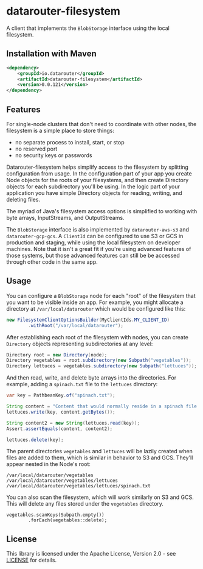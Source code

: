 # datarouter-filesystem

A client that implements the `BlobStorage` interface using the local filesystem.

## Installation with Maven

```xml
<dependency>
	<groupId>io.datarouter</groupId>
	<artifactId>datarouter-filesystem</artifactId>
	<version>0.0.121</version>
</dependency>
```

## Features

For single-node clusters that don't need to coordinate with other nodes, the filesystem is a simple place to store things:
 - no separate process to install, start, or stop
 - no reserved port
 - no security keys or passwords

Datarouter-filesystem helps simplify access to the filesystem by splitting configuration from usage.  In the 
configuration part of your app you create Node objects for the roots of your filesystems, and then create Directory 
objects for each subdirectory you'll be using.  In the logic part of your application you have simple Directory objects 
for reading, writing, and deleting files.

The myriad of Java's filesystem access options is simplified to working with byte arrays, InputStreams, and OutputStreams.

The `BlobStorage` interface is also implemented by `datarouter-aws-s3` and `datarouter-gcp-gcs`.  A `ClientId` can be configured
to use S3 or GCS in production and staging, while using the local filesystem on developer machines.  Note that it isn't a
great fit if you're using advanced features of those systems, but those advanced features can still be be accessed through
other code in the same app.
 
## Usage

You can configure a `BlobStorage` node for each "root" of the filesystem that you want to be visible inside an app.
For example, you might allocate a directory at `/var/local/datarouter` which would be configured like this:

```java
new FilesystemClientOptionsBuilder(MyClientIds.MY_CLIENT_ID)
		.withRoot("/var/local/datarouter");
```

After establishing each root of the filesystem with nodes, you can create `Directory` objects representing subdirectories
at any level:

```java
Directory root = new Directory(node);
Directory vegetables = root.subdirectory(new Subpath("vegetables"));
Directory lettuces = vegetables.subdirectory(new Subpath("lettuces"));
```

And then read, write, and delete byte arrays into the directories.
For example, adding a `spinach.txt` file to the `lettuces` directory:

```java
var key = PathbeanKey.of("spinach.txt");

String content = "Content that would normally reside in a spinach file.";
lettuces.write(key, content.getBytes());

String content2 = new String(lettuces.read(key));
Assert.assertEquals(content, content2);

lettuces.delete(key);
```

The parent directories `vegetables` and `lettuces` will be lazily created when files are added to them, which
is similar in behavior to S3 and GCS.  They'll appear nested in the Node's root:

```
/var/local/datarouter/vegetables
/var/local/datarouter/vegetables/lettuces
/var/local/datarouter/vegetables/lettuces/spinach.txt
```

You can also scan the filesystem, which will work similarly on S3 and GCS. 
This will delete any files stored under the `vegetables` directory.

```
vegetables.scanKeys(Subpath.empty())
		.forEach(vegetables::delete);
```

## License

This library is licensed under the Apache License, Version 2.0 - see [LICENSE](../LICENSE) for details.
